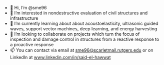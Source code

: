 - 👋 Hi, I’m @sme96
- 👀 I’m interested in nondestructive evaluation of civil structures and infrastructure
- 🌱 I’m currently learning about about acoustoelasticity, ultrasonic guided waves, support vector machines, deep learning, and energy harvesting
- 💞️ I’m looking to collaborate on projects which turn the focus of inspection and damage control in structures from a reactive response to a proactive response
- 📫 You can contact via email at sme96@scarletmail.rutgers.edu or on LinkedIn at www.linkedin.com/in/said-el-hawwat

<!---
sme96/sme96 is a ✨ special ✨ repository because its `README.md` (this file) appears on your GitHub profile.
You can click the Preview link to take a look at your changes.
--->
